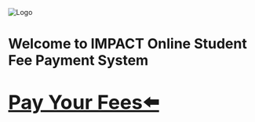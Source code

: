 <html>
<head>
<body>
<picture><img src="https://www.inovedu.net/gallery/upload_documents/img_1633346529.png" alt="Logo" style="width:auto;"></picture>
<h1><b>Welcome to IMPACT Online Student Fee Payment System</b></h1>  
<a href="https://www.onlinesbi.sbi/sbicollect/icollecthome.htm?corpID=5368415"><p style="font-size:40px"><b>Pay Your Fees⬅️</b></p></a>
</body>
</head>
</html>
